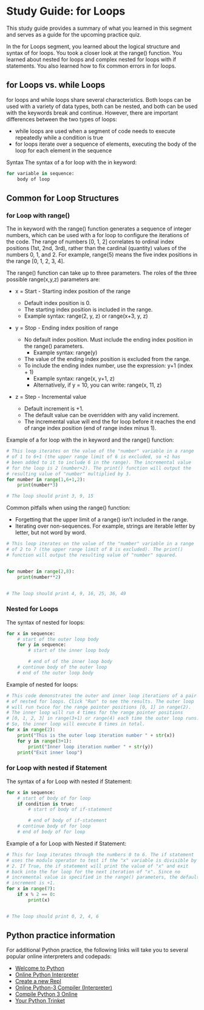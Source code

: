 # Study Guide: for Loops

This study guide provides a summary of what you learned in this segment and serves as a guide for the upcoming practice quiz.  

In the for Loops segment, you learned about the logical structure and syntax of for loops. You took a closer look at the range() function. You learned about nested for loops and complex nested for loops with if statements. You also learned how to fix common errors in for loops.

## for Loops vs. while Loops

for loops and while loops share several characteristics. Both loops can be used with a variety of data types, both can be nested, and both can be used with the keywords break and continue. However, there are important differences between the two types of loops: 

- while loops are used when a segment of code needs to execute repeatedly while a condition is true
- for loops iterate over a sequence of elements, executing the body of the loop for each element in the sequence

Syntax 
The syntax of a for loop with the in keyword:

```python
for variable in sequence:
    body of loop
```

## Common for Loop Structures 

### for Loop with range()

The in keyword with the range() function generates a sequence of integer numbers, which can be used with a for loop to configure the iterations of the code. The range of numbers [0, 1, 2] correlates to ordinal index positions (1st, 2nd, 3rd), rather than the cardinal (quantity) values of the numbers 0, 1, and 2. For example, range(5) means the five index positions in the range [0, 1, 2, 3, 4]. 

The range() function can take up to three parameters. The roles of the three possible range(x,y,z) parameters are:

- x = Start - Starting index position of the range 
    - Default index position is 0.
    - The starting index position is included in the range. 
    - Example syntax: range(2, y, z) or range(x+3, y, z) 

- y = Stop - Ending index position of range
    - No default index position. Must include the ending index position in the range() parameters.
        - Example syntax: range(y)
    - The value of the ending index position is excluded from the range. 
    - To include the ending index number, use the expression: y+1 (index + 1)
        - Example syntax: range(x, y+1, z)
        - Alternatively, if y = 10, you can write: range(x, 11, z)

- z = Step - Incremental value
    - Default increment is +1.
    - The default value can be overridden with any valid increment.
    - The incremental value will end the for loop before it reaches the end of range index position (end of range index minus 1).  

Example of a for loop with the in keyword and the range() function:

```python
# This loop iterates on the value of the "number" variable in a range
# of 1 to 6+1 (the upper range limit of 6 is excluded, so +1 has
# been added to it to include 6 in the range). The incremental value
# for the loop is 2 (number+2). The print() function will output the
# resulting value of "number" multiplied by 3.
for number in range(1,6+1,2):
    print(number*3)

# The loop should print 3, 9, 15
```

Common pitfalls when using the range() function:
- Forgetting that the upper limit of a range() isn’t included in the range.
- Iterating over non-sequences. For example, strings are iterable letter by letter, but not word by word. 

```python
# This loop iterates on the value of the "number" variable in a range
# of 2 to 7 (the upper range limit of 8 is excluded). The print() 
# function will output the resulting value of "number" squared.


for number in range(2,8):
    print(number**2)


# The loop should print 4, 9, 16, 25, 36, 49
```

### Nested for Loops 

The syntax of nested for loops:

```python
for x in sequence:
    # start of the outer loop body
    for y in sequence:
        # start of the inner loop body

        # end of of the inner loop body
    # continue body of the outer loop
    # end of the outer loop body
```

Example of nested for loops:  

```python
# This code demonstrates the outer and inner loop iterations of a pair 
# of nested for loops. Click "Run" to see the results. The outer loop
# will run twice for the range pointer positions [0, 1] in range(2).
# The inner loop will run 4 times for the range pointer positions 
# [0, 1, 2, 3] in range(3+1) or range(4) each time the outer loop runs.
# So, the inner loop will execute 8 times in total.
for x in range(2):
    print("This is the outer loop iteration number " + str(x))
    for y in range(3+1):
        print("Inner loop iteration number " + str(y))
    print("Exit inner loop") 

```

### for Loop with nested if Statement

The syntax of a for Loop with nested if Statement:

```python
for x in sequence:
    # start of body of for loop
    if condition is true:
        # start of body of if-statement

        # end of body of if-statement
    # continue body of for loop
    # end of body of for loop
```

Example of a for Loop with Nested if Statement:  

```python
# This for loop iterates through the numbers 0 to 6. The if statement
# uses the modulo operator to test if the "x" variable is divisible by
# 2. If True, the if statement will print the value of "x" and exit
# back into the for loop for the next iteration of "x". Since no 
# incremental value is specified in the range() parameters, the default
# increment is +1. 
for x in range(7):
    if x % 2 == 0:
        print(x)


# The loop should print 0, 2, 4, 6
```

## Python practice information

For additional Python practice, the following links will take you to several popular online interpreters and codepads:

- [Welcome to Python](https://www.python.org/shell/)
- [Online Python Interpreter](https://www.onlinegdb.com/online_python_interpreter)
- [Create a new Repl](https://repl.it/languages/python3)
- [Online Python-3 Compiler (Interpreter)](https://www.tutorialspoint.com/execute_python3_online.php)
- [Compile Python 3 Online](https://rextester.com/l/python3_online_compiler)
- [Your Python Trinket](https://trinket.io/python3)